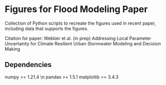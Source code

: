 # Figures for Flood Modeling Paper
Collection of Python scripts to recreate the figures used in recent paper, including data that supports the figures.

Citation for paper: Webber et al. (in prep) Addressing Local Parameter Uncertainty for Climate Resilient Urban Stormwater Modeling and Decision Making

## Dependencies
numpy >= 1.21.4 \n
pandas >= 1.5.1
matplotlib >= 3.4.3
